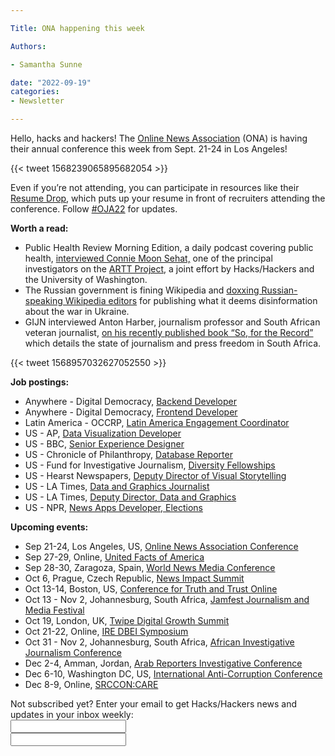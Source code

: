 ```yaml
---

Title: ONA happening this week

Authors: 

- Samantha Sunne

date: "2022-09-19" 
categories: 
- Newsletter 

---
```


Hello, hacks and hackers! The [Online News Association](https://journalists.org/) (ONA) is having their annual conference this week from Sept. 21-24 in Los Angeles!

{{< tweet 1568239065895682054 >}}

Even if you’re not attending, you can participate in resources like their [Resume Drop](https://ona22.journalists.org/resume-drop/), which puts up your resume in front of recruiters attending the conference. Follow [#OJA22](https://twitter.com/hashtag/OJA22?src=hashtag_click) for updates.

**Worth a read:**



* Public Health Review Morning Edition, a daily podcast covering public health, [interviewed Connie Moon Sehat,](https://newsq.net/2022/08/30/artt-project-covered-by-public-health-review-morning-edition/) one of the principal investigators on the [ARTT Project](https://artt.cs.washington.edu/), a joint effort by Hacks/Hackers and the University of Washington.
* The Russian government is fining Wikipedia and [doxxing Russian-speaking Wikipedia editors](https://www.niemanlab.org/2022/09/doxxed-threatened-and-arrested-russias-war-on-wikipedia-editors/) for publishing what it deems disinformation about the war in Ukraine. 
* GIJN interviewed Anton Harber, journalism professor and South African veteran journalist, [on his recently published book “So, for the Record”](https://gijn.org/2022/09/08/why-journalists-must-hold-each-other-accountable-to-protect-democracy/) which details the state of journalism and press freedom in South Africa.

{{< tweet 1568957032627052550 >}}

**Job postings:**



* Anywhere - Digital Democracy, [Backend Developer](https://www.digital-democracy.org/jobs/2022-back-end-dev/)
* Anywhere - Digital Democracy, [Frontend Developer](https://www.digital-democracy.org/jobs/2022-front-end-dev/)
* Latin America - OCCRP, [Latin America Engagement Coordinator](https://www.occrp.org/en/occrp-jobs/latin-america-engagement-coordinator)
* US - AP, [Data Visualization Developer](https://careers.ap.org/job/Data-Visualization-Developer/930059900/)
* US - BBC, [Senior Experience Designer](https://careerssearch.bbc.co.uk/jobs/job/Senior-Experience-Designer-BBC-News-USA/62483)
* US - Chronicle of Philanthropy, [Database Reporter](https://careers.journalists.org/jobs/17405522/database-reporter)
* US - Fund for Investigative Journalism, [Diversity Fellowships](ire.org/job-center/diversity-fellowships/)
* US - Hearst Newspapers, [Deputy Director of Visual Storytelling](https://eevd.fa.us6.oraclecloud.com/hcmUI/CandidateExperience/en/sites/CX_15/job/2017636/)
* US - LA Times, [Data and Graphics Journalist](https://nantmedia.wd5.myworkdayjobs.com/en-US/LATimesCareers/details/Data-and-Graphics-Journalist_REQ_001333-7)
* US - LA Times, [Deputy Director, Data and Graphics](https://wd5.myworkdaysite.com/en-US/recruiting/nantmedia/LATimesCareers/job/Deputy-Director--Data-and-Graphics_REQ_001332-1?+graphics=)
* US - NPR, [News Apps Developer, Elections](https://recruiting.ultipro.com/NAT1011NATPR/JobBoard/af823b19-a43b-4cda-b6c2-c06508d84cf6/OpportunityDetail?opportunityId=d21ed8aa-4e2b-44e5-85ca-3215db7f6ba2)

**Upcoming events:**



* Sep 21-24, Los Angeles, US, [Online News Association Conference](https://journalists.org/event/ona22/)
* Sep 27-29, Online, [United Facts of America](https://www.poynter.org/event/united-facts-of-america-a-festival-of-fact-checking-2022/)
* Sep 28-30, Zaragoza, Spain, [World News Media Conference](https://event.wan-ifra.org/congress2022/registration/Site/Register)
* Oct 6, Prague, Czech Republic, [News Impact Summit](https://newsimpact.io/summits/news-impact-summit-prague)
* Oct 13-14, Boston, US, [Conference for Truth and Trust Online](https://truthandtrustonline.com/)
* Oct 13 - Nov 2, Johannesburg, South Africa, [Jamfest Journalism and Media Festival](https://jamlab.africa/jamfest/)
* Oct 19, London, UK, [Twipe Digital Growth Summit](https://www.eventbrite.be/e/twipe-digital-growth-summit-2022-tickets-375925993767)
* Oct 21-22, Online, [IRE DBEI Symposium](https://www.ire.org/training/conferences/dbei-symposium/)
* Oct 31 - Nov 2, Johannesburg, South Africa, [African Investigative Journalism Conference](https://aijc.africa/)
* Dec 2-4, Amman, Jordan, [Arab Reporters Investigative Conference](https://arij22.arij.net/)
* Dec 6-10, Washington DC, US, [International Anti-Corruption Conference](https://www.transparency.org/en/news/dates-2022-international-anti-corruption-conference-uprooting-corruption-defending-democratic-values)
* Dec 8-9, Online, [SRCCON:CARE](https://srccon.org/?mc_cid=5c412282d9&mc_eid=aadc0ecfa8)

<div id="mc_embed_signup"><form id="mc-embedded-subscribe-form" class="validate" action="//hackshackers.us1.list-manage.com/subscribe/post?u=c56f2e53d5ed6ef87f8aaa75c&amp;id=fb2bc6f10b" method="post" name="mc-embedded-subscribe-form" novalidate="" target="_blank">

<div id="mc_embed_signup_scroll">

<div class="mc-field-group"><label for="mce-EMAIL">Not subscribed yet? Enter your email to get Hacks/Hackers news and updates in your inbox weekly:  </label></div>

<div class="mc-field-group"><input id="mce-EMAIL" class="required email" name="EMAIL" type="email" value="" /></div>

<!-- real people should not fill this in and expect good things - do not remove this or risk form bot signups-->

<div style="position: absolute; left: -5000px;"><input tabindex="-1" name="b_c56f2e53d5ed6ef87f8aaa75c_fb2bc6f10b" type="text" value="" /></div>

<div class="clear"><input id="mc-embedded-subscribe" class="button" name="subscribe" typ

